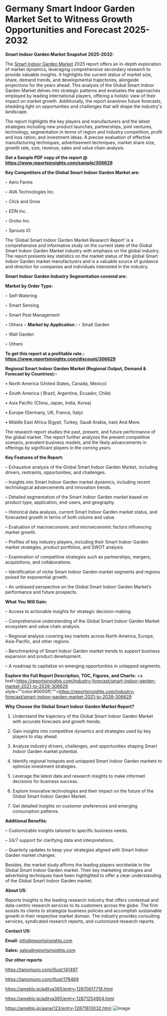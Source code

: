 # Germany Smart Indoor Garden Market Set to Witness Growth Opportunities and Forecast 2025-2032

<strong>Smart Indoor Garden Market Snapshot 2025-2032:</strong>

The <a href=https://www.reportsinsights.com/sample/306629>Smart Indoor Garden Market</a> 2025 report offers an in-depth exploration of market dynamics, leveraging comprehensive secondary research to provide valuable insights. It highlights the current status of market size, share, demand trends, and developmental trajectories, alongside projections for the years ahead. This analysis of the Global Smart Indoor Garden Market delves into strategic patterns and evaluates the approaches employed by leading international players, offering a holistic view of their impact on market growth. Additionally, the report examines future forecasts, shedding light on opportunities and challenges that will shape the industry's landscape.

The report highlights the key players and manufacturers and the latest strategies including new product launches, partnerships, joint ventures, technology, segmentation in terms of region and industry competition, profit and loss ration, and investment ideas. A precise evaluation of effective manufacturing techniques, advertisement techniques, market share size, growth rate, size, revenue, sales and value chain analysis.

<strong>Get a Sample PDF copy of the report @ <a href=https://www.reportsinsights.com/sample/306629 style=color:#0000ff;>https://www.reportsinsights.com/sample/306629</a></strong>

<strong>Key Competitors of the Global Smart Indoor Garden Market are:</strong>

‣ Aero Farms

‣ AVA Technologies Inc.

‣ Click and Grow

‣ EDN Inc.

‣ Grobo Inc.

‣ Sprouts IO

The ‘Global Smart Indoor Garden Market Research Report’ is a comprehensive and informative study on the current state of the Global Smart Indoor Garden Market industry with emphasis on the global industry. The report presents key statistics on the market status of the global Smart Indoor Garden market manufacturers and is a valuable source of guidance and direction for companies and individuals interested in the industry.

<strong>Smart Indoor Garden Industry Segmentation covered are:</strong>

<strong>Market by Order Type: </strong>

‣ Self-Watering

‣ Smart Sensing

‣ Smart Pest Management

‣ Others
‣ 
<strong>Market by Application :</strong>
‣ Small Garden

‣ Wall Garden

‣ Others

<strong>To get this report at a profitable rate.: <a href=https://www.reportsinsights.com/discount/306629 style=color:#0000ff;>https://www.reportsinsights.com/discount/306629</a></strong>

<strong>Regional Smart Indoor Garden Market (Regional Output, Demand &amp; Forecast by Countries):-</strong>

• North America (United States, Canada, Mexico)

• South America ( Brazil, Argentina, Ecuador, Chile)

• Asia Pacific (China, Japan, India, Korea)

• Europe (Germany, UK, France, Italy)

• Middle East Africa (Egypt, Turkey, Saudi Arabia, Iran) And More.

The research report studies the past, present, and future performance of the global market. The report further analyzes the present competitive scenario, prevalent business models, and the likely advancements in offerings by significant players in the coming years.

<strong>Key Features of the Report:</strong>

– Exhaustive analysis of the Global Smart Indoor Garden Market, including drivers, restraints, opportunities, and challenges.

– Insights into Smart Indoor Garden market dynamics, including recent technological advancements and innovation trends.

– Detailed segmentation of the Smart Indoor Garden market based on product type, application, end-users, and geography.

– Historical data analysis, current Smart Indoor Garden market status, and forecasted growth in terms of both volume and value.

– Evaluation of macroeconomic and microeconomic factors influencing market growth.

– Profiles of key industry players, including their Smart Indoor Garden market strategies, product portfolios, and SWOT analysis.

– Examination of competitive strategies such as partnerships, mergers, acquisitions, and collaborations.

– Identification of niche Smart Indoor Garden market segments and regions poised for exponential growth.

– An unbiased perspective on the Global Smart Indoor Garden Market’s performance and future prospects.

<strong>What You Will Gain:</strong>

– Access to actionable insights for strategic decision-making.

– Comprehensive understanding of the Global Smart Indoor Garden Market ecosystem and value chain analysis.

– Regional analysis covering key markets across North America, Europe, Asia-Pacific, and other regions.

– Benchmarking of Smart Indoor Garden market trends to support business expansion and product development.

– A roadmap to capitalize on emerging opportunities in untapped segments.

<strong>Explore the Full Report Description, TOC, Figures, and Charts:</strong>
<a href=https://reportsinsights.com/industry-forecast/smart-indoor-garden-market-2021-to-2028-306629 style=""color:#0000ff;"">https://reportsinsights.com/industry-forecast/smart-indoor-garden-market-2021-to-2028-306629</a>

<strong>Why Choose the Global Smart Indoor Garden Market Report?</strong>

1. Understand the trajectory of the Global Smart Indoor Garden Market with accurate forecasts and growth trends.

2. Gain insights into competitive dynamics and strategies used by key players to stay ahead.

3. Analyze industry drivers, challenges, and opportunities shaping Smart Indoor Garden market potential.

4. Identify regional hotspots and untapped Smart Indoor Garden markets to optimize investment strategies.

5. Leverage the latest data and research insights to make informed decisions for business success.

6. Explore innovative technologies and their impact on the future of the Global Smart Indoor Garden Market.

7. Get detailed insights on customer preferences and emerging consumption patterns.

<strong>Additional Benefits:</strong>

– Customizable insights tailored to specific business needs.

– 24/7 support for clarifying data and interpretations.

– Quarterly updates to keep your strategies aligned with Smart Indoor Garden market changes.

Besides, the market study affirms the leading players worldwide in the Global Smart Indoor Garden market. Their key marketing strategies and advertising techniques have been highlighted to offer a clear understanding of the Global Smart Indoor Garden market.

<strong><strong>About US</strong>:</strong>

Reports Insights is the leading research industry that offers contextual and data-centric research services to its customers across the globe. The firm assists its clients to strategize business policies and accomplish sustainable growth in their respective market domain. The industry provides consulting services, syndicated research reports, and customized research reports.

<strong>Contact US:</strong>

<p class=><b>Email:</b> <a href=mailto:info@reportsinsights.com>info@reportsinsights.com</a></p>
<p class=><b>Sales:</b> <a href=mailto:sales@reportsinsights.com>sales@reportsinsights.com</a></p>

<strong>Our other reports</strong>

<a href=https://tanomuno.com/illust/141497>https://tanomuno.com/illust/141497</a>

<a href=https://tanomuno.com/illust/178469>https://tanomuno.com/illust/178469</a>

<a href=https://ameblo.jp/aditya365/entry-12870617718.html>https://ameblo.jp/aditya365/entry-12870617718.html</a>

<a href=https://ameblo.jp/aditya365/entry-12871254904.html>https://ameblo.jp/aditya365/entry-12871254904.html</a>

<a href=https://ameblo.jp/aanar123/entry-12871613032.html>https://ameblo.jp/aanar123/entry-12871613032.html</a>
![image](https://github.com/user-attachments/assets/c75aded8-9bfb-4901-b9ae-faff150b0dfc)
